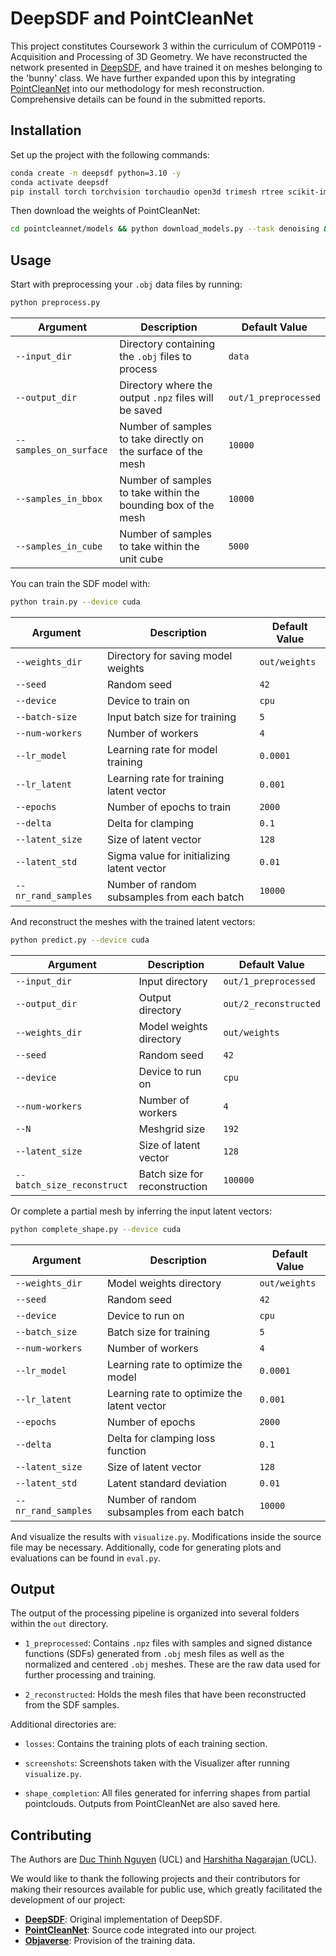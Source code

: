 # DeepSDF and PointCleanNet

This project constitutes Coursework 3 within the curriculum of COMP0119 - Acquisition and Processing of 3D Geometry. We have reconstructed the network presented in [DeepSDF](https://arxiv.org/abs/1901.05103), and have trained it on meshes belonging to the 'bunny' class. We have further expanded upon this by integrating [PointCleanNet](https://geometry.cs.ucl.ac.uk/projects/2019/pointcleannet/) into our methodology for mesh reconstruction. Comprehensive details can be found in the submitted reports.

## Installation

Set up the project with the following commands:

``` bash
conda create -n deepsdf python=3.10 -y
conda activate deepsdf
pip install torch torchvision torchaudio open3d trimesh rtree scikit-image
```

Then download the weights of PointCleanNet:

``` bash
cd pointcleannet/models && python download_models.py --task denoising && python download_models.py --task outliers_removal && cd ../..
```

## Usage

Start with preprocessing your `.obj` data files by running:
``` bash
python preprocess.py
```
| Argument               | Description                                      | Default Value         |
|------------------------|--------------------------------------------------|-----------------------|
| `--input_dir`          | Directory containing the `.obj` files to process | `data`                |
| `--output_dir`         | Directory where the output `.npz` files will be saved | `out/1_preprocessed` |
| `--samples_on_surface` | Number of samples to take directly on the surface of the mesh | `10000`              |
| `--samples_in_bbox`    | Number of samples to take within the bounding box of the mesh | `10000`              |
| `--samples_in_cube`    | Number of samples to take within the unit cube | `5000`                  |



You can train the SDF model with:
``` bash
python train.py --device cuda
```
| Argument        | Description                                       | Default Value                     |
|-----------------|---------------------------------------------------|-----------------------------------|
| `--weights_dir` | Directory for saving model weights                      | `out/weights`    |
| `--seed`        | Random seed                                       | `42`                              |
| `--device`      | Device to train on                                | `cpu`                             |
| `--batch-size`  | Input batch size for training                     | `5`                           |
| `--num-workers` | Number of workers                                 | `4`                               |
| `--lr_model`    | Learning rate for model training                  | `0.0001`                           |
| `--lr_latent`   | Learning rate for training latent vector          | `0.001`                           |
| `--epochs`      | Number of epochs to train                         | `2000`                             |
| `--delta`       | Delta for clamping                                | `0.1`                             |
| `--latent_size` | Size of latent vector                              | `128`                             |
| `--latent_std`       | Sigma value for initializing latent vector    | `0.01`                           |
| `--nr_rand_samples`  | Number of random subsamples from each batch   | `10000`                               |


And reconstruct the meshes with the trained latent vectors:
``` bash
python predict.py --device cuda
```
| Argument                | Description                                  | Default Value              |
|-------------------------|----------------------------------------------|----------------------------|
| `--input_dir`           | Input directory                              | `out/1_preprocessed`       |
| `--output_dir`          | Output directory                             | `out/2_reconstructed`      |
| `--weights_dir`         | Model weights directory                      | `out/weights`              |
| `--seed`                | Random seed                                  | `42`                       |
| `--device`              | Device to run on                             | `cpu`                      |
| `--num-workers`         | Number of workers                            | `4`                        |
| `--N`                   | Meshgrid size                                | `192`                      |
| `--latent_size`         | Size of latent vector                        | `128`                      |
| `--batch_size_reconstruct` | Batch size for reconstruction             | `100000`                   |


Or complete a partial mesh by inferring the input latent vectors:
``` bash
python complete_shape.py --device cuda
```

| Argument                | Description                                  | Default Value              |
|-------------------------|----------------------------------------------|----------------------------|
| `--weights_dir`         | Model weights directory                      | `out/weights`              |
| `--seed`                | Random seed                                  | `42`                       |
| `--device`              | Device to run on                             | `cpu`                      |
| `--batch_size`           | Batch size for training                              | `5`       |
| `--num-workers`         | Number of workers                            | `4`                        |
| `--lr_model`         | Learning rate to optimize the model           | `0.0001`                        |
| `--lr_latent`         | Learning rate to optimize the latent vector     | `0.001`                        |
| `--epochs`         | Number of epochs                            | `2000`                        |
| `--delta`         | Delta for clamping loss function        | `0.1`                        |
| `--latent_size`         | Size of latent vector                        | `128`                      |
| `--latent_std`         | Latent standard deviation                | `0.01`                      |
| `--nr_rand_samples`           | Number of random subsamples from each batch    | `10000`       |

And visualize the results with `visualize.py`. Modifications inside the source file may be necessary. Additionally, code for generating plots and evaluations can be found in `eval.py`.


## Output

The output of the processing pipeline is organized into several folders within the `out` directory.

- `1_preprocessed`: Contains `.npz` files with samples and signed distance functions (SDFs) generated from `.obj` mesh files as well as the normalized and centered `.obj` meshes. These are the raw data used for further processing and training.

- `2_reconstructed`: Holds the mesh files that have been reconstructed from the SDF samples. 

Additional directories are:

- `losses`: Contains the training plots of each training section.

- `screenshots`: Screenshots taken with the Visualizer after running `visualize.py`.

- `shape_completion`: All files generated for inferring shapes from partial pointclouds. Outputs from PointCleanNet are also saved here.

## Contributing
The Authors are [Duc Thinh Nguyen](https://github.com/duc-ng) (UCL) and [Harshitha Nagarajan ](https://github.com/HarshithaNagarajan) (UCL).

We would like to thank the following projects and their contributors for making their resources available for public use, which greatly facilitated the development of our project:

- **[DeepSDF](https://github.com/facebookresearch/DeepSDF)**: Original implementation of DeepSDF.
- **[PointCleanNet](https://github.com/mrakotosaon/pointcleannet)**: Source code integrated into our project.
- **[Objaverse](https://objaverse.allenai.org/)**: Provision of the training data.